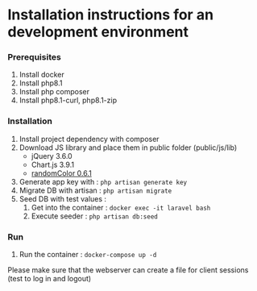 # Installation instructions for an development environment

### Prerequisites
1. Install docker
2. Install php8.1
3. Install php composer
4. Install php8.1-curl, php8.1-zip

### Installation
1. Install project dependency with composer
2. Download JS library and place them in public folder (public/js/lib)
    - jQuery 3.6.0
    - Chart.js 3.9.1
    - [randomColor 0.6.1](https://github.com/davidmerfield/randomColor)
3. Generate app key with : `php artisan generate key`
4. Migrate DB with artisan : `php artisan migrate`
5. Seed DB with test values :
    1. Get into the container : `docker exec -it laravel bash`
    2. Execute seeder : `php artisan db:seed`

### Run
1. Run the container : `docker-compose up -d`

Please make sure that the webserver can create a file for client sessions (test to log in and logout)
